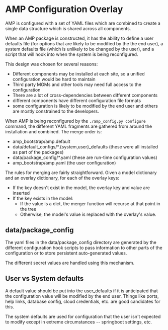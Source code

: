 # AMP Configuration Overlay

AMP is configured with a set of YAML files which are combined to
create a single data structure which is shared across all components.

When an AMP package is constructed, it has the ability to define a
user defaults file (for options that are likely to be modified by the the
end user), a system defaults file (which is unlikely to be changed by the
user), and a script that will hook into when the system is being reconfigured.

This design was chosen for several reasons:
* Different components may be installed at each site, so a unified
  configuration would be hard to maintain
* Third party MGMs and other tools may need full access to the configuration
* There are a lot of cross-dependencies between different components
* different components have different configuration file formats
* some configuration is likely to be modified by the end user and others
  are mostly constrained to the developers.

When AMP is being reconfigured by the `./amp_config.py configure` command,
the different YAML fragments are gathered from around the installation and
combined.  The merge order is:
* amp_bootstrap/amp.default
* data/default_configs/*.{system,user}_defaults  (these were all installed as 
  part of the packages)
* data/package_config/*.yaml  (these are run-time configuration values)
* amp_bootstrap/amp.yaml  (the user configuration)

The rules for merging are fairly straightforward.  Given a model dictionary
and an overlay dictionary, for each of the overlay keys:
* If the key doesn't exist in the model, the overlay key and value are inserted
* If the key exists in the model:
  * If the value is a dict, the merger function will recurse at that point in 
    the tree
  * Otherwise, the model's value is replaced with the overlay's value.

## data/package_config
The yaml files in the data/package_config directory are generated by the
different configuration hook scripts to pass information to other parts of
the configuration or to store persistent auto-generated values.

The different secret values are handled using this mechanism.

## User vs System defaults
A default value should be put into the user_defaults if it is anticipated that
the configuration value will be modified by the end user.  Things like ports,
help links, database config, cloud credentials, etc. are good candidates for 
this.

The system defaults are used for configuration that the user isn't expected to
modify except in extreme circumstances -- springboot settings, etc.



